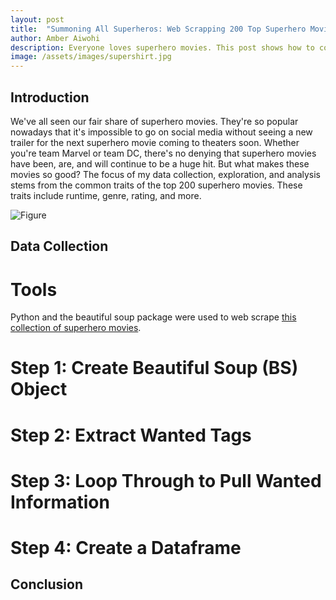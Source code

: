 ```yaml
---
layout: post
title:  "Summoning All Superheros: Web Scrapping 200 Top Superhero Movies"
author: Amber Aiwohi
description: Everyone loves superhero movies. This post shows how to collet data about the top 200 superhero movies of all time by web scrapping. 
image: /assets/images/supershirt.jpg
---
```

## Introduction
We've all seen our fair share of superhero movies. They're so popular nowadays that it's impossible to go on social media without seeing a new trailer for the next superhero movie coming to theaters soon. Whether you're team Marvel or team DC, there's no denying that superhero movies have been, are, and will continue to be a huge hit. But what makes these movies so good? The focus of my data collection, exploration, and analysis stems from the common traits of the top 200 superhero movies. These traits include runtime, genre, rating, and more. 

![Figure](https://github.com/AmberAiwohi/my386blog/raw/main/assets/images/supercomic.jpg)

## Data Collection
# Tools
Python and the beautiful soup package were used to web scrape [this collection of superhero movies](https://www.imdb.com/list/ls074940992/?sort=list_order,asc&st_dt=&mode=detail&page=1).

# Step 1: Create Beautiful Soup (BS) Object

# Step 2: Extract Wanted Tags

# Step 3: Loop Through to Pull Wanted Information

# Step 4: Create a Dataframe


## Conclusion
